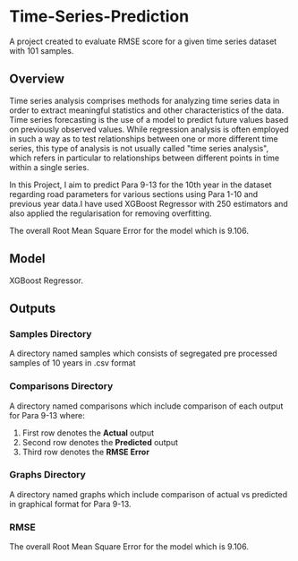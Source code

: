 # Time-Series-Prediction
A project created to evaluate RMSE score for a given time series dataset with 101 samples.

## Overview 

Time series analysis comprises methods for analyzing time series data in order to extract meaningful statistics and other characteristics of the data. Time series forecasting is the use of a model to predict future values based on previously observed values. While regression analysis is often employed in such a way as to test relationships between one or more different time series, this type of analysis is not usually called "time series analysis", which refers in particular to relationships between different points in time within a single series.

In this Project, I aim to predict Para 9-13 for the 10th year in the dataset regarding road parameters for various sections using Para 1-10 and previous year data.I have used XGBoost Regressor with  250 estimators and also applied the regularisation for removing overfitting.

The overall Root Mean Square Error for the model which is 9.106. 

## Model 
XGBoost Regressor.

## Outputs

### Samples Directory
A directory named samples which consists of segregated pre processed samples of 10 years in .csv format

### Comparisons Directory
A directory named comparisons which include comparison of each output for Para 9-13 where:
1) First row denotes the **Actual** output
2) Second row denotes the **Predicted** output
3) Third row denotes the **RMSE Error**

### Graphs Directory
A directory named graphs which include comparison of actual vs predicted in graphical format for Para 9-13.

### RMSE
The overall Root Mean Square Error for the model which is 9.106.
